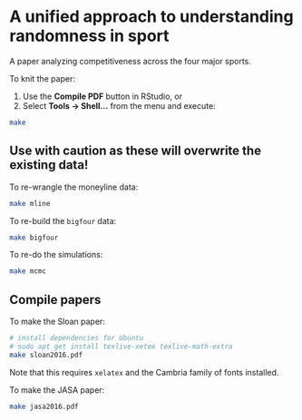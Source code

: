 A unified approach to understanding randomness in sport
================

A paper analyzing competitiveness across the four major sports.

To knit the paper:

1.  Use the **Compile PDF** button in RStudio, or
2.  Select **Tools -&gt; Shell...** from the menu and execute:

``` bash
make
```

Use with caution as these will overwrite the existing data!
-----------------------------------------------------------

<!--

To re-scrape the game results data:

```bash
make results
```

-->
To re-wrangle the moneyline data:

``` bash
make mline
```

To re-build the `bigfour` data:

``` bash
make bigfour
```

To re-do the simulations:

``` bash
make mcmc
```

Compile papers
--------------

To make the Sloan paper:

``` bash
# install dependencies for Ubuntu
# sudo apt get install texlive-xetex texlive-math-extra
make sloan2016.pdf
```

Note that this requires `xelatex` and the Cambria family of fonts installed.

To make the JASA paper:

``` bash
make jasa2016.pdf
```
